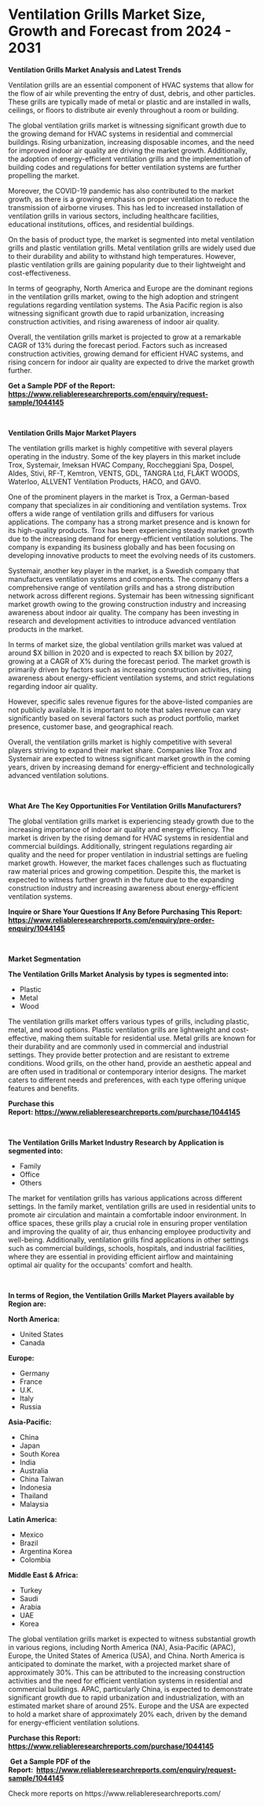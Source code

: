 <p><h1>Ventilation Grills Market Size, Growth and Forecast from 2024 - 2031</h1></p><p><strong>Ventilation Grills Market Analysis and Latest Trends</strong></p>
<p><p>Ventilation grills are an essential component of HVAC systems that allow for the flow of air while preventing the entry of dust, debris, and other particles. These grills are typically made of metal or plastic and are installed in walls, ceilings, or floors to distribute air evenly throughout a room or building.</p><p>The global ventilation grills market is witnessing significant growth due to the growing demand for HVAC systems in residential and commercial buildings. Rising urbanization, increasing disposable incomes, and the need for improved indoor air quality are driving the market growth. Additionally, the adoption of energy-efficient ventilation grills and the implementation of building codes and regulations for better ventilation systems are further propelling the market.</p><p>Moreover, the COVID-19 pandemic has also contributed to the market growth, as there is a growing emphasis on proper ventilation to reduce the transmission of airborne viruses. This has led to increased installation of ventilation grills in various sectors, including healthcare facilities, educational institutions, offices, and residential buildings.</p><p>On the basis of product type, the market is segmented into metal ventilation grills and plastic ventilation grills. Metal ventilation grills are widely used due to their durability and ability to withstand high temperatures. However, plastic ventilation grills are gaining popularity due to their lightweight and cost-effectiveness.</p><p>In terms of geography, North America and Europe are the dominant regions in the ventilation grills market, owing to the high adoption and stringent regulations regarding ventilation systems. The Asia Pacific region is also witnessing significant growth due to rapid urbanization, increasing construction activities, and rising awareness of indoor air quality.</p><p>Overall, the ventilation grills market is projected to grow at a remarkable CAGR of 13% during the forecast period. Factors such as increased construction activities, growing demand for efficient HVAC systems, and rising concern for indoor air quality are expected to drive the market growth further.</p></p>
<p><strong>Get a Sample PDF of the Report:&nbsp; <a href="https://www.reliableresearchreports.com/enquiry/request-sample/1044145">https://www.reliableresearchreports.com/enquiry/request-sample/1044145</a></strong></p>
<p>&nbsp;</p>
<p><strong>Ventilation Grills Major Market Players</strong></p>
<p><p>The ventilation grills market is highly competitive with several players operating in the industry. Some of the key players in this market include Trox, Systemair, Imeksan HVAC Company, Roccheggiani Spa, Dospel, Aldes, Stivi, RF-T, Kemtron, VENTS, GDL, TANGRA Ltd, FLÄKT WOODS, Waterloo, ALLVENT Ventilation Products, HACO, and GAVO.</p><p>One of the prominent players in the market is Trox, a German-based company that specializes in air conditioning and ventilation systems. Trox offers a wide range of ventilation grills and diffusers for various applications. The company has a strong market presence and is known for its high-quality products. Trox has been experiencing steady market growth due to the increasing demand for energy-efficient ventilation solutions. The company is expanding its business globally and has been focusing on developing innovative products to meet the evolving needs of its customers.</p><p>Systemair, another key player in the market, is a Swedish company that manufactures ventilation systems and components. The company offers a comprehensive range of ventilation grills and has a strong distribution network across different regions. Systemair has been witnessing significant market growth owing to the growing construction industry and increasing awareness about indoor air quality. The company has been investing in research and development activities to introduce advanced ventilation products in the market.</p><p>In terms of market size, the global ventilation grills market was valued at around $X billion in 2020 and is expected to reach $X billion by 2027, growing at a CAGR of X% during the forecast period. The market growth is primarily driven by factors such as increasing construction activities, rising awareness about energy-efficient ventilation systems, and strict regulations regarding indoor air quality.</p><p>However, specific sales revenue figures for the above-listed companies are not publicly available. It is important to note that sales revenue can vary significantly based on several factors such as product portfolio, market presence, customer base, and geographical reach.</p><p>Overall, the ventilation grills market is highly competitive with several players striving to expand their market share. Companies like Trox and Systemair are expected to witness significant market growth in the coming years, driven by increasing demand for energy-efficient and technologically advanced ventilation solutions.</p></p>
<p>&nbsp;</p>
<p><strong>What Are The Key Opportunities For Ventilation Grills Manufacturers?</strong></p>
<p><p>The global ventilation grills market is experiencing steady growth due to the increasing importance of indoor air quality and energy efficiency. The market is driven by the rising demand for HVAC systems in residential and commercial buildings. Additionally, stringent regulations regarding air quality and the need for proper ventilation in industrial settings are fueling market growth. However, the market faces challenges such as fluctuating raw material prices and growing competition. Despite this, the market is expected to witness further growth in the future due to the expanding construction industry and increasing awareness about energy-efficient ventilation systems.</p></p>
<p><strong>Inquire or Share Your Questions If Any Before Purchasing This Report: <a href="https://www.reliableresearchreports.com/enquiry/pre-order-enquiry/1044145">https://www.reliableresearchreports.com/enquiry/pre-order-enquiry/1044145</a></strong></p>
<p>&nbsp;</p>
<p><strong>Market Segmentation</strong></p>
<p><strong>The Ventilation Grills Market Analysis by types is segmented into:</strong></p>
<p><ul><li>Plastic</li><li>Metal</li><li>Wood</li></ul></p>
<p><p>The ventilation grills market offers various types of grills, including plastic, metal, and wood options. Plastic ventilation grills are lightweight and cost-effective, making them suitable for residential use. Metal grills are known for their durability and are commonly used in commercial and industrial settings. They provide better protection and are resistant to extreme conditions. Wood grills, on the other hand, provide an aesthetic appeal and are often used in traditional or contemporary interior designs. The market caters to different needs and preferences, with each type offering unique features and benefits.</p></p>
<p><strong>Purchase this Report:&nbsp;<a href="https://www.reliableresearchreports.com/purchase/1044145">https://www.reliableresearchreports.com/purchase/1044145</a></strong></p>
<p>&nbsp;</p>
<p><strong>The Ventilation Grills Market Industry Research by Application is segmented into:</strong></p>
<p><ul><li>Family</li><li>Office</li><li>Others</li></ul></p>
<p><p>The market for ventilation grills has various applications across different settings. In the family market, ventilation grills are used in residential units to promote air circulation and maintain a comfortable indoor environment. In office spaces, these grills play a crucial role in ensuring proper ventilation and improving the quality of air, thus enhancing employee productivity and well-being. Additionally, ventilation grills find applications in other settings such as commercial buildings, schools, hospitals, and industrial facilities, where they are essential in providing efficient airflow and maintaining optimal air quality for the occupants' comfort and health.</p></p>
<p>&nbsp;</p>
<p><strong>In terms of Region, the Ventilation Grills Market Players available by Region are:</strong></p>
<p>
    <p> <strong> North America: </strong>
        <ul>
            <li>United States</li>
            <li>Canada</li>
        </ul>
        </p> 
    <p> <strong> Europe: </strong>
        <ul>
            <li>Germany</li>
            <li>France</li>
            <li>U.K.</li>
            <li>Italy</li>
            <li>Russia</li>
        </ul>
        </p> 
    <p> <strong> Asia-Pacific: </strong>
        <ul>
            <li>China</li>
            <li>Japan</li>
            <li>South Korea</li>
            <li>India</li>
            <li>Australia</li>
            <li>China Taiwan</li>
            <li>Indonesia</li>
            <li>Thailand</li>
            <li>Malaysia</li>
        </ul>
        </p> 
    <p> <strong> Latin America: </strong>
        <ul>
            <li>Mexico</li>
            <li>Brazil</li>
            <li>Argentina Korea</li>
            <li>Colombia</li>
        </ul>
        </p> 
    <p> <strong> Middle East & Africa: </strong>
        <ul>
            <li>Turkey</li>
            <li>Saudi</li>
            <li>Arabia</li>
            <li>UAE</li>
            <li>Korea</li>
        </ul>
    </p>
    </p>
<p><p>The global ventilation grills market is expected to witness substantial growth in various regions, including North America (NA), Asia-Pacific (APAC), Europe, the United States of America (USA), and China. North America is anticipated to dominate the market, with a projected market share of approximately 30%. This can be attributed to the increasing construction activities and the need for efficient ventilation systems in residential and commercial buildings. APAC, particularly China, is expected to demonstrate significant growth due to rapid urbanization and industrialization, with an estimated market share of around 25%. Europe and the USA are expected to hold a market share of approximately 20% each, driven by the demand for energy-efficient ventilation solutions.</p></p>
<p><strong>Purchase this Report: <a href="https://www.reliableresearchreports.com/purchase/1044145">https://www.reliableresearchreports.com/purchase/1044145</a></strong></p>
<p>&nbsp;<strong>Get a Sample PDF of the Report:&nbsp;&nbsp;<a href="https://www.reliableresearchreports.com/enquiry/request-sample/1044145">https://www.reliableresearchreports.com/enquiry/request-sample/1044145</a></strong></p>
<p><strong></strong></p>
<p>Check more reports on https://www.reliableresearchreports.com/</p>